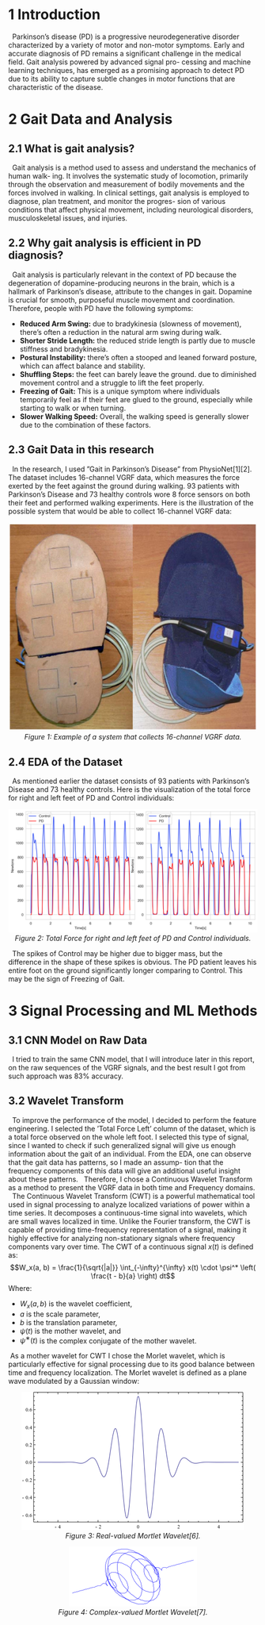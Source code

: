 # 1 Introduction
&nbsp; Parkinson’s disease (PD) is a progressive neurodegenerative disorder characterized by a variety of motor and non-motor symptoms. Early and accurate diagnosis of PD remains a significant challenge in the medical field. Gait analysis powered by advanced signal pro- cessing and machine learning techniques, has emerged as a promising approach to detect PD due to its ability to capture subtle changes in motor functions that are characteristic of the disease.
# 2 Gait Data and Analysis
## 2.1 What is gait analysis?
&nbsp; Gait analysis is a method used to assess and understand the mechanics of human walk- ing. It involves the systematic study of locomotion, primarily through the observation and measurement of bodily movements and the forces involved in walking. In clinical settings, gait analysis is employed to diagnose, plan treatment, and monitor the progres- sion of various conditions that affect physical movement, including neurological disorders, musculoskeletal issues, and injuries.
## 2.2 Why gait analysis is efficient in PD diagnosis?
&nbsp; Gait analysis is particularly relevant in the context of PD because the degeneration of dopamine-producing neurons in the brain, which is a hallmark of Parkinson’s disease, attribute to the changes in gait. Dopamine is crucial for smooth, purposeful muscle movement and coordination. Therefore, people with PD have the following symptoms:
* __Reduced Arm Swing:__ due to bradykinesia (slowness of movement), there’s often a reduction in the natural arm swing during walk.
* __Shorter Stride Length:__ the reduced stride length is partly due to muscle stiffness and bradykinesia.
* __Postural Instability:__ there’s often a stooped and leaned forward posture, which can affect balance and stability.
* __Shuffling Steps:__ the feet can barely leave the ground. due to diminished movement control and a struggle to lift the feet properly.
* __Freezing of Gait:__ This is a unique symptom where individuals temporarily feel as if their feet are glued to the ground, especially while starting to walk or when turning.
* __Slower Walking Speed:__ Overall, the walking speed is generally slower due to the combination of these factors.
## 2.3 Gait Data in this research
&nbsp; In the research, I used ”Gait in Parkinson’s Disease” from PhysioNet[1][2]. The dataset includes 16-channel VGRF data, which measures the force exerted by the feet against the ground during walking. 93 patients with Parkinson’s Disease and 73 healthy controls wore 8 force sensors on both their feet and performed walking experiments. Here is the illustration of the possible system that would be able to collect 16-channel VGRF data:
<p align="center">
  <img src=images/Shoes.png alt="Alt text">
  <br>
  <em>Figure 1: Example of a system that collects 16-channel VGRF data.</em>
</p>

## 2.4 EDA of the Dataset
&nbsp; As mentioned earlier the dataset consists of 93 patients with Parkinson’s Disease and 73 healthy controls. Here is the visualization of the total force for right and left feet of PD and Control individuals:
<p align="center">
  <img src=images/Total_Force.png alt="Alt text">
  <br>
  <em>Figure 2: Total Force for right and left feet of PD and Control individuals.</em>
</p>

&nbsp; The spikes of Control may be higher due to bigger mass, but the difference in the shape of these spikes is obvious. The PD patient leaves his entire foot on the ground significantly longer comparing to Control. This may be the sign of Freezing of Gait.
# 3 Signal Processing and ML Methods
## 3.1 CNN Model on Raw Data
&nbsp; I tried to train the same CNN model, that I will introduce later in this report, on the raw sequences of the VGRF signals, and the best result I got from such approach was 83% accuracy.
## 3.2 Wavelet Transform
&nbsp; To improve the performance of the model, I decided to perform the feature engineering. I selected the ’Total Force Left’ column of the dataset, which is a total force observed on the whole left foot. I selected this type of signal, since I wanted to check if such generalized signal will give us enough information about the gait of an individual.
From the EDA, one can observe that the gait data has patterns, so I made an assump- tion that the frequency components of this data will give an additional useful insight about these patterns.
&nbsp; Therefore, I chose a Continuous Wavelet Transform as a method to present the VGRF data in both time and Frequency domains.
&nbsp; The Continuous Wavelet Transform (CWT) is a powerful mathematical tool used in signal processing to analyze localized variations of power within a time series. It decomposes a continuous-time signal into wavelets, which are small waves localized in time. Unlike the Fourier transform, the CWT is capable of providing time-frequency representation of a signal, making it highly effective for analyzing non-stationary signals where frequency components vary over time. The CWT of a continuous signal $x(t)$ is defined as:
$$W_x(a, b) = \frac{1}{\sqrt{|a|}} \int_{-\infty}^{\infty} x(t) \cdot \psi^* \left( \frac{t - b}{a} \right) dt$$
Where:
- $W_x(a, b)$ is the wavelet coefficient,
- $a$ is the scale parameter,
- $b$ is the translation parameter,
- $ψ(t)$ is the mother wavelet, and
- $ψ^∗(t)$ is the complex conjugate of the mother wavelet.

&nbsp;As a mother wavelet for CWT I chose the Morlet wavelet, which is particularly effective for signal processing due to its good balance between time and frequency localization. The Morlet wavelet is defined as a plane wave modulated by a Gaussian window:
<p align="center">
  <img src=images/Morlet.png alt="Alt text">
  <br>
  <em>Figure 3: Real-valued Mortlet Wavelet[6].</em>
</p>

<p align="center">
  <img src=images/Wavelet_Cmor.png alt="Alt text">
  <br>
  <em>Figure 4: Complex-valued Mortlet Wavelet[7].</em>
</p>
